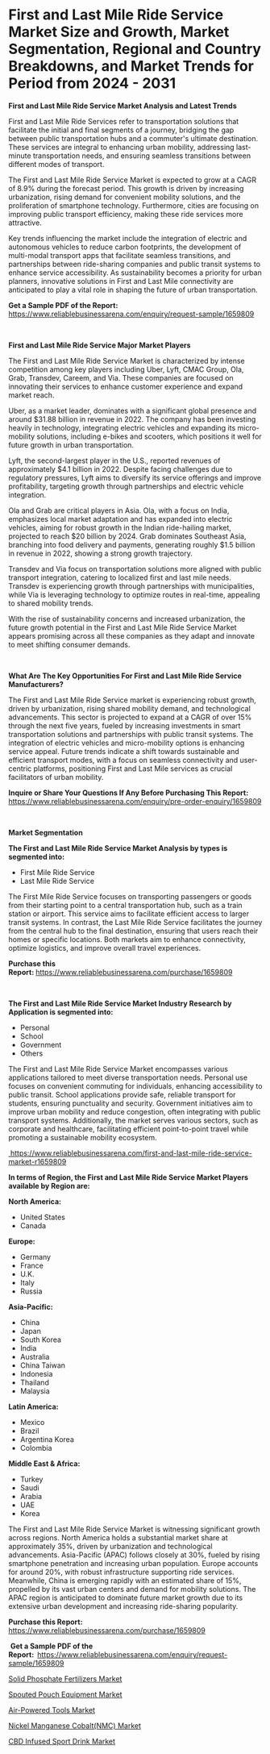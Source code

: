 <p><h1>First and Last Mile Ride Service Market Size and Growth, Market Segmentation, Regional and Country Breakdowns, and Market Trends for Period from 2024 -  2031</h1></p><p><strong>First and Last Mile Ride Service Market Analysis and Latest Trends</strong></p>
<p><p>First and Last Mile Ride Services refer to transportation solutions that facilitate the initial and final segments of a journey, bridging the gap between public transportation hubs and a commuter's ultimate destination. These services are integral to enhancing urban mobility, addressing last-minute transportation needs, and ensuring seamless transitions between different modes of transport.</p><p>The First and Last Mile Ride Service Market is expected to grow at a CAGR of 8.9% during the forecast period. This growth is driven by increasing urbanization, rising demand for convenient mobility solutions, and the proliferation of smartphone technology. Furthermore, cities are focusing on improving public transport efficiency, making these ride services more attractive. </p><p>Key trends influencing the market include the integration of electric and autonomous vehicles to reduce carbon footprints, the development of multi-modal transport apps that facilitate seamless transitions, and partnerships between ride-sharing companies and public transit systems to enhance service accessibility. As sustainability becomes a priority for urban planners, innovative solutions in First and Last Mile connectivity are anticipated to play a vital role in shaping the future of urban transportation.</p></p>
<p><strong>Get a Sample PDF of the Report:&nbsp;</strong> <a href="https://www.reliablebusinessarena.com/enquiry/request-sample/1659809?utm_campaign=1552&utm_medium=2&utm_source=Github&utm_content=ia&utm_term=12102024&utm_id=first-and-last-mile-ride-service">https://www.reliablebusinessarena.com/enquiry/request-sample/1659809</a></p>
<p>&nbsp;</p>
<p><strong>First and Last Mile Ride Service Major Market Players</strong></p>
<p><p>The First and Last Mile Ride Service Market is characterized by intense competition among key players including Uber, Lyft, CMAC Group, Ola, Grab, Transdev, Careem, and Via. These companies are focused on innovating their services to enhance customer experience and expand market reach.</p><p>Uber, as a market leader, dominates with a significant global presence and around $31.88 billion in revenue in 2022. The company has been investing heavily in technology, integrating electric vehicles and expanding its micro-mobility solutions, including e-bikes and scooters, which positions it well for future growth in urban transportation.</p><p>Lyft, the second-largest player in the U.S., reported revenues of approximately $4.1 billion in 2022. Despite facing challenges due to regulatory pressures, Lyft aims to diversify its service offerings and improve profitability, targeting growth through partnerships and electric vehicle integration.</p><p>Ola and Grab are critical players in Asia. Ola, with a focus on India, emphasizes local market adaptation and has expanded into electric vehicles, aiming for robust growth in the Indian ride-hailing market, projected to reach $20 billion by 2024. Grab dominates Southeast Asia, branching into food delivery and payments, generating roughly $1.5 billion in revenue in 2022, showing a strong growth trajectory.</p><p>Transdev and Via focus on transportation solutions more aligned with public transport integration, catering to localized first and last mile needs. Transdev is experiencing growth through partnerships with municipalities, while Via is leveraging technology to optimize routes in real-time, appealing to shared mobility trends.</p><p>With the rise of sustainability concerns and increased urbanization, the future growth potential in the First and Last Mile Ride Service Market appears promising across all these companies as they adapt and innovate to meet shifting consumer demands.</p></p>
<p>&nbsp;</p>
<p><strong>What Are The Key Opportunities For First and Last Mile Ride Service Manufacturers?</strong></p>
<p><p>The First and Last Mile Ride Service market is experiencing robust growth, driven by urbanization, rising shared mobility demand, and technological advancements. This sector is projected to expand at a CAGR of over 15% through the next five years, fueled by increasing investments in smart transportation solutions and partnerships with public transit systems. The integration of electric vehicles and micro-mobility options is enhancing service appeal. Future trends indicate a shift towards sustainable and efficient transport modes, with a focus on seamless connectivity and user-centric platforms, positioning First and Last Mile services as crucial facilitators of urban mobility.</p></p>
<p><strong>Inquire or Share Your Questions If Any Before Purchasing This Report:</strong> <a href="https://www.reliablebusinessarena.com/enquiry/pre-order-enquiry/1659809?utm_campaign=1552&utm_medium=2&utm_source=Github&utm_content=ia&utm_term=12102024&utm_id=first-and-last-mile-ride-service">https://www.reliablebusinessarena.com/enquiry/pre-order-enquiry/1659809</a></p>
<p>&nbsp;</p>
<p><strong>Market Segmentation</strong></p>
<p><strong>The First and Last Mile Ride Service Market Analysis by types is segmented into:</strong></p>
<p><ul><li>First Mile Ride Service</li><li>Last Mile Ride Service</li></ul></p>
<p><p>The First Mile Ride Service focuses on transporting passengers or goods from their starting point to a central transportation hub, such as a train station or airport. This service aims to facilitate efficient access to larger transit systems. In contrast, the Last Mile Ride Service facilitates the journey from the central hub to the final destination, ensuring that users reach their homes or specific locations. Both markets aim to enhance connectivity, optimize logistics, and improve overall travel experiences.</p></p>
<p><strong>Purchase this Report:&nbsp;</strong><a href="https://www.reliablebusinessarena.com/purchase/1659809?utm_campaign=1552&utm_medium=2&utm_source=Github&utm_content=ia&utm_term=12102024&utm_id=first-and-last-mile-ride-service">https://www.reliablebusinessarena.com/purchase/1659809</a></p>
<p>&nbsp;</p>
<p><strong>The First and Last Mile Ride Service Market Industry Research by Application is segmented into:</strong></p>
<p><ul><li>Personal</li><li>School</li><li>Government</li><li>Others</li></ul></p>
<p><p>The First and Last Mile Ride Service Market encompasses various applications tailored to meet diverse transportation needs. Personal use focuses on convenient commuting for individuals, enhancing accessibility to public transit. School applications provide safe, reliable transport for students, ensuring punctuality and security. Government initiatives aim to improve urban mobility and reduce congestion, often integrating with public transport systems. Additionally, the market serves various sectors, such as corporate and healthcare, facilitating efficient point-to-point travel while promoting a sustainable mobility ecosystem.</p></p>
<p><a href="https://www.reliablebusinessarena.com/first-and-last-mile-ride-service-market-r1659809?utm_campaign=1552&utm_medium=2&utm_source=Github&utm_content=ia&utm_term=12102024&utm_id=first-and-last-mile-ride-service">&nbsp;https://www.reliablebusinessarena.com/first-and-last-mile-ride-service-market-r1659809</a></p>
<p><strong>In terms of Region, the First and Last Mile Ride Service Market Players available by Region are:</strong></p>
<p>
    <p> <strong> North America: </strong>
        <ul>
            <li>United States</li>
            <li>Canada</li>
        </ul>
        </p> 
    <p> <strong> Europe: </strong>
        <ul>
            <li>Germany</li>
            <li>France</li>
            <li>U.K.</li>
            <li>Italy</li>
            <li>Russia</li>
        </ul>
        </p> 
    <p> <strong> Asia-Pacific: </strong>
        <ul>
            <li>China</li>
            <li>Japan</li>
            <li>South Korea</li>
            <li>India</li>
            <li>Australia</li>
            <li>China Taiwan</li>
            <li>Indonesia</li>
            <li>Thailand</li>
            <li>Malaysia</li>
        </ul>
        </p> 
    <p> <strong> Latin America: </strong>
        <ul>
            <li>Mexico</li>
            <li>Brazil</li>
            <li>Argentina Korea</li>
            <li>Colombia</li>
        </ul>
        </p> 
    <p> <strong> Middle East & Africa: </strong>
        <ul>
            <li>Turkey</li>
            <li>Saudi</li>
            <li>Arabia</li>
            <li>UAE</li>
            <li>Korea</li>
        </ul>
    </p>
    </p>
<p><p>The First and Last Mile Ride Service Market is witnessing significant growth across regions. North America holds a substantial market share at approximately 35%, driven by urbanization and technological advancements. Asia-Pacific (APAC) follows closely at 30%, fueled by rising smartphone penetration and increasing urban population. Europe accounts for around 20%, with robust infrastructure supporting ride services. Meanwhile, China is emerging rapidly with an estimated share of 15%, propelled by its vast urban centers and demand for mobility solutions. The APAC region is anticipated to dominate future market growth due to its extensive urban development and increasing ride-sharing popularity.</p></p>
<p><strong>Purchase this Report: </strong><a href="https://www.reliablebusinessarena.com/purchase/1659809?utm_campaign=1552&utm_medium=2&utm_source=Github&utm_content=ia&utm_term=12102024&utm_id=first-and-last-mile-ride-service">https://www.reliablebusinessarena.com/purchase/1659809</a></p>
<p>&nbsp;<strong>Get a Sample PDF of the Report:&nbsp;&nbsp;</strong><a href="https://www.reliablebusinessarena.com/enquiry/request-sample/1659809?utm_campaign=1552&utm_medium=2&utm_source=Github&utm_content=ia&utm_term=12102024&utm_id=first-and-last-mile-ride-service">https://www.reliablebusinessarena.com/enquiry/request-sample/1659809</a></p>
<p><strong></strong></p>
<p><p><a href="https://www.linkedin.com/pulse/solid-phosphate-fertilizers-market-trends-strategic-insights-emnpe?utm_campaign=1552&utm_medium=2&utm_source=Github&utm_content=ia&utm_term=12102024&utm_id=first-and-last-mile-ride-service">Solid Phosphate Fertilizers Market</a></p><p><a href="https://github.com/rovj3gerson/Market-Research-Report-List-1/blob/main/spouted-pouch-equipment-market.md?utm_campaign=1552&utm_medium=2&utm_source=Github&utm_content=ia&utm_term=12102024&utm_id=first-and-last-mile-ride-service">Spouted Pouch Equipment Market</a></p><p><a href="https://www.linkedin.com/pulse/air-powered-tools-market-investigation-industry-evolution-forecast-hmt7c?utm_campaign=1552&utm_medium=2&utm_source=Github&utm_content=ia&utm_term=12102024&utm_id=first-and-last-mile-ride-service">Air-Powered Tools Market</a></p><p><a href="https://www.linkedin.com/pulse/nickel-manganese-cobaltnmc-market-global-insights-7txjf?utm_campaign=1552&utm_medium=2&utm_source=Github&utm_content=ia&utm_term=12102024&utm_id=first-and-last-mile-ride-service">Nickel Manganese Cobalt(NMC) Market</a></p><p><a href="https://github.com/wanvigsqmunsenr/Market-Research-Report-List-1/blob/main/cbd-infused-sport-drink-market.md?utm_campaign=1552&utm_medium=2&utm_source=Github&utm_content=ia&utm_term=12102024&utm_id=first-and-last-mile-ride-service">CBD Infused Sport Drink Market</a></p></p>